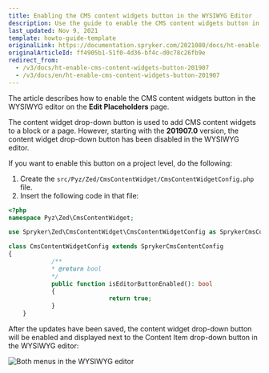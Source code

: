 ```yaml
---
title: Enabling the CMS content widgets button in the WYSIWYG Editor
description: Use the guide to enable the CMS content widgets button in the WYSIWYG Editor
last_updated: Nov 9, 2021
template: howto-guide-template
originalLink: https://documentation.spryker.com/2021080/docs/ht-enable-cms-content-widgets-button-201907
originalArticleId: ff4905b1-51f0-4d36-bf4c-d0c78c26fb9e
redirect_from:
  - /v3/docs/ht-enable-cms-content-widgets-button-201907
  - /v3/docs/en/ht-enable-cms-content-widgets-button-201907
---
```


The article describes how to enable the CMS content widgets button in the WYSIWYG editor on the **Edit Placeholders** page.

The content widget drop-down button is used to add CMS content widgets to a block or a page. However, starting with the **201907.0** version, the content widget drop-down button has been disabled in the WYSIWYG editor.

If you want to enable this button on a project level, do the following:

1. Create the `src/Pyz/Zed/CmsContentWidget/CmsContentWidgetConfig.php` file.
2. Insert the following code in that file:

```php
<?php
namespace Pyz\Zed\CmsContentWidget;

use Spryker\Zed\CmsContentWidget\CmsContentWidgetConfig as SprykerCmsContentConfig;

class CmsContentWidgetConfig extends SprykerCmsContentConfig
{
	        /**
	        * @return bool
	        */
	        public function isEditorButtonEnabled(): bool
	        {
		                    return true;
	        }
    }
```

After the updates have been saved, the content widget drop-down button will be enabled and displayed next to the Content Item drop-down button in the WYSIWYG editor:

![Both menus in the WYSIWYG editor](https://spryker.s3.eu-central-1.amazonaws.com/docs/Tutorials/HowTos/Feature+HowTos/HowTo+-+Enable+CMS+Content+Widgets+Button/both-widgets-menu.png)

<!-- Last review date: Jul 22, 2019 by Yuliia Boiko-->
